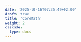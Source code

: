 ```yaml
---
date: '2025-10-16T07:35:49+02:00'
draft: true
title: 'CoreMath'
weight: 2
cascade:
  type: docs
---
```

